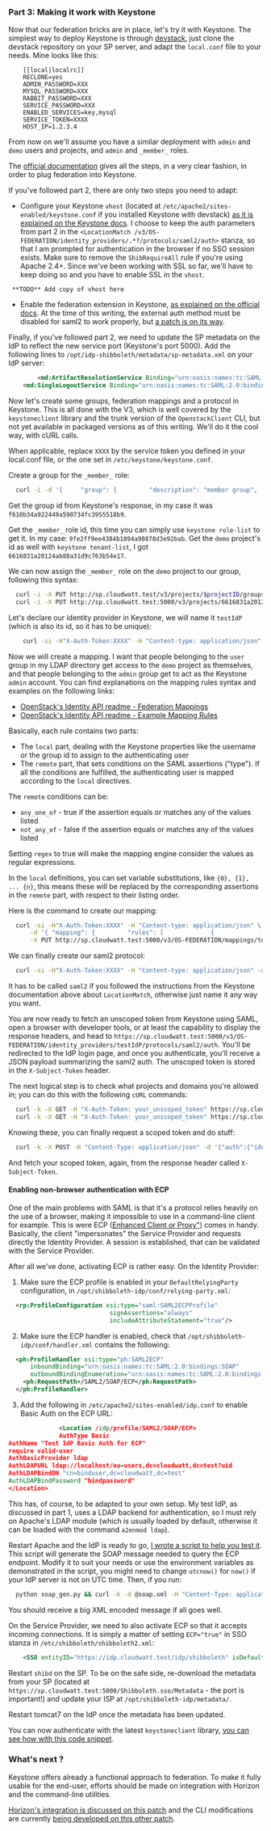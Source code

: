 ### Part 3: Making it work with Keystone

Now that our federation bricks are in place, let's try it with Keystone. The simplest way to deploy Keystone is through [devstack](http://www.devstack.org), just clone the devstack repository on your SP server, and adapt the `local.conf` file to your needs. Mine looks like this:
```
    [[local|localrc]]
    RECLONE=yes
    ADMIN_PASSWORD=XXX
    MYSQL_PASSWORD=XXX
    RABBIT_PASSWORD=XXX
    SERVICE_PASSWORD=XXX
    ENABLED_SERVICES=key,mysql
    SERVICE_TOKEN=XXXX
    HOST_IP=1.2.3.4
```

From now on we'll assume you have a similar deployment with `admin` and `demo` users and projects, and `admin` and `_member_` roles.

The [official documentation](http://docs.openstack.org/developer/keystone/configure_federation.html) gives all the steps, in a very clear fashion, in order to plug federation into Keystone.

If you've followed part 2, there are only two steps you need to adapt:
* Configure your Keystone `vhost` (located at `/etc/apache2/sites-enabled/keystone.conf` if you installed Keystone with devstack) [as it is explained on the Keystone docs](http://docs.openstack.org/developer/keystone/configure_federation.html#configure-apache-httpd-for-mod-shibboleth). I choose to keep the auth parameters from part 2 in the `<LocationMatch /v3/OS-FEDERATION/identity_providers/.*?/protocols/saml2/auth>` stanza, so that I am prompted for authentication in the browser if no SSO session exists. Make sure to remove the `ShibRequireAll` rule if you're using Apache 2.4+. Since we've been working with SSL so far, we'll have to keep doing so and you have to enable SSL in the `vhost`.
```
 **TODO** Add copy of vhost here
```
* Enable the federation extension in Keystone, [as explained on the official docs](http://docs.openstack.org/developer/keystone/extensions/federation.html). At the time of this writing, the external auth method must be disabled for saml2 to work properly, but [a patch is on its way](https://review.openstack.org/#/c/111953/).

Finally, if you've followed part 2, we need to update the SP metadata on the IdP to reflect the new service port (Keystone's port 5000). Add the following lines to `/opt/idp-shibboleth/metadata/sp-metadata.xml` on your IdP server:
```XML
        <md:ArtifactResolutionService Binding="urn:oasis:names:tc:SAML:2.0:bindings:SOAP" Location="https://sp.cloudwatt.test:5000/Shibboleth.sso/Artifact/SOAP" index="11"/>
    <md:SingleLogoutService Binding="urn:oasis:names:tc:SAML:2.0:bindings:SOAP" Location="https://sp.cloudwatt.test:5000/Shibboleth.sso/SLO/SOAP"/>     <md:SingleLogoutService Binding="urn:oasis:names:tc:SAML:2.0:bindings:HTTP-Redirect" Location="https://sp.cloudwatt.test:5000/Shibboleth.sso/SLO/Redirect"/>     <md:SingleLogoutService Binding="urn:oasis:names:tc:SAML:2.0:bindings:HTTP-POST" Location="https://sp.cloudwatt.test:5000/Shibboleth.sso/SLO/POST"/>     <md:SingleLogoutService Binding="urn:oasis:names:tc:SAML:2.0:bindings:HTTP-Artifact" Location="https://sp.cloudwatt.test:5000/Shibboleth.sso/SLO/Artifact"/>     <md:AssertionConsumerService Binding="urn:oasis:names:tc:SAML:2.0:bindings:HTTP-POST" Location="https://sp.cloudwatt.test:5000/Shibboleth.sso/SAML2/POST" index="11"/>     <md:AssertionConsumerService Binding="urn:oasis:names:tc:SAML:2.0:bindings:HTTP-POST-SimpleSign" Location="https://sp.cloudwatt.test:5000/Shibboleth.sso/SAML2/POST-SimpleSign" index="12"/>     <md:AssertionConsumerService Binding="urn:oasis:names:tc:SAML:2.0:bindings:HTTP-Artifact" Location="https://sp.cloudwatt.test:5000/Shibboleth.sso/SAML2/Artifact" index="13"/>     <md:AssertionConsumerService Binding="urn:oasis:names:tc:SAML:2.0:bindings:PAOS" Location="https://sp.cloudwatt.test:5000/Shibboleth.sso/SAML2/ECP" index="14"/>     <md:AssertionConsumerService Binding="urn:oasis:names:tc:SAML:1.0:profiles:browser-post" Location="https://sp.cloudwatt.test:5000/Shibboleth.sso/SAML/POST" index="15"/>     <md:AssertionConsumerService Binding="urn:oasis:names:tc:SAML:1.0:profiles:artifact-01" Location="https://sp.cloudwatt.test:5000/Shibboleth.sso/SAML/Artifact" index="16"/>
```

Now let's create some groups, federation mappings and a protocol in Keystone. This is all done with the V3, which is well covered by the `keystoneclient` library and the trunk version of the `OpenstackClient` CLI, but not yet available in packaged versions as of this writing. We'll do it the cool way, with cURL calls.

When applicable, replace `XXXX` by the service token you defined in your local.conf file, or the one set in `/etc/keystone/keystone.conf`.

Create a group for the `_member_` role:
```bash
  curl -i -d '{     "group": {         "description": "member group",         "domain_id": "default",         "name": "membergroup"     } }' -X POST http://sp.cloudwatt.test:5000/v3/groups -H "Content-Type: application/json" -H "X-Auth-Token: XXXX"
```

Get the group id from Keystone's response, in my case it was `f610b34a922449a590734fc3955518b9`.

Get the `_member_` role id, this time you can simply use `keystone role-list` to get it. In my case: `9fe2ff9ee4384b1894a90878d3e92bab`. Get the `demo` project's id as well with `keystone tenant-list`, I got `6616831a20124ab88a31d9c763b54e17`.

We can now assign the `_member_` role on the `demo` project to our group, following this syntax:
```bash
  curl -i -X PUT http://sp.cloudwatt.test/v3/projects/$projectID/groups/$groupID/roles/$roleID -H "X-Auth-Token: XXXX"::
  curl -i -X PUT http://sp.cloudwatt.test:5000/v3/projects/6616831a20124ab88a31d9c763b54e17/groups/f610b34a922449a590734fc3955518b9/roles/9fe2ff9ee4384b1894a90878d3e92bab -H "X-Auth-Token: XXXX"
```

Let's declare our identity provider in Keystone, we will name it `testIdP` (which is also its id, so it has to be unique):
```bash
    curl -si -H"X-Auth-Token:XXXX" -H "Content-type: application/json" -d '{ "identity_provider": { "description": "cloudwatt test IdP", "enabled": true } }' -X PUT http://sp.cloudwatt.test:5000/v3/OS-FEDERATION/identity_providers/testIdP
```

Now we will create a mapping. I want that people belonging to the `user` group in my LDAP directory get access to the `demo` project as themselves, and that people belonging to the `admin` group get to act as the Keystone `admin` account. You can find explanations on the mapping rules syntax and examples on the following links:
* [OpenStack's Identity API readme - Federation Mappings](https://github.com/openstack/identity-api/blob/master/v3/src/markdown/identity-api-v3-os-federation-ext.md#mappings-os-federationmappings)
* [OpenStack's Identity API readme - Example Mapping Rules](https://github.com/openstack/identity-api/blob/master/v3/src/markdown/identity-api-v3-os-federation-ext.md#example-mapping-rules)

Basically, each rule contains two parts:
* The `local` part, dealing with the Keystone properties like the username or the group id to assign to the authenticating user
* The `remote` part, that sets conditions on the SAML assertions ("type"). If all the conditions are fulfilled, the authenticating user is mapped according to the `local` directives.

The `remote` conditions can be:
* `any_one_of` - true if the assertion equals or matches any of the values listed
* `not_any_of` - false if the assertion equals or matches any of the values listed

Setting `regex` to true will make the mapping engine consider the values as regular expressions.

In the `local` definitions, you can set variable substitutions, like `{0}, {1}, ... {n}`, this means these will be replaced by the corresponding assertions in the `remote` part, with respect to their listing order.

Here is the command to create our mapping:
```bash
  curl -si -H"X-Auth-Token:XXXX" -H "Content-type: application/json" \
      -d '{ "mapping": {         "rules": [             {                 "local":[                     {                         "user": {                             "name": "admin"                         }                     }                 ],                 "remote": [                     {                         "type": "isMemberOf",                         "regex": true,                         "any_one_of":                         ["admin"]                     }                 ]             },                         {                 "local":[                     {                         "user": {                             "name": "{0}"                         }                     },                     {                         "group": {                             "id": "f610b34a922449a590734fc3955518b9"                         }                     }                 ],                 "remote": [                     {                         "type": "uid"                        },                     {                         "type": "isMemberOf",                         "regex": true,                         "any_one_of":                         ["^user",                          ";user"]                     }                 ]             }         ]     } }' \
      -X PUT http://sp.cloudwatt.test:5000/v3/OS-FEDERATION/mappings/testmapping
```

We can finally create our saml2 protocol:
```bash
  curl -si -H"X-Auth-Token:XXXX" -H "Content-type: application/json" -d '{ "protocol": { "mapping_id": "testmapping" } }' -X PUT http://sp.cloudwatt.test:5000/v3/OS-FEDERATION/identity_providers/testIdP/protocols/saml2
```

It has to be called `saml2` if you followed the instructions from the Keystone documentation above about `LocationMatch`, otherwise just name it any way you want.

You are now ready to fetch an unscoped token from Keystone using SAML, open a browser with developer tools, or at least the capability to display the response headers, and head to `https://sp.cloudwatt.test:5000/v3/OS-FEDERATION/identity_providers/testIdP/protocols/saml2/auth`. You'll be redirected to the IdP login page, and once you authenticate, you'll receive a JSON payload summarizing the saml2 auth. The unscoped token is stored in the `X-Subject-Token` header.

The next logical step is to check what projects and domains you're allowed in; you can do this with the following `cURL` commands:
```bash
  curl -k -X GET -H "X-Auth-Token: your_unscoped_token" https://sp.cloudwatt.test:5000/v3/OS-FEDERATION/projects
  curl -k -X GET -H "X-Auth-Token: your_unscoped_token" https://sp.cloudwatt.test:5000/v3/OS-FEDERATION/domains
```

Knowing these, you can finally request a scoped token and do stuff:
```bash
  curl -k -X POST -H "Content-Type: application/json" -d '{"auth":{"identity":{"methods":["saml2"],"saml2":{"id":"your_unscoped_token"}},"scope":{"project":{"domain": {"name": "Default"},"name":"demo"}}}}' -D - https://sp.cloudwatt.test:5000/v3/auth/tokens
```

And fetch your scoped token, again, from the response header called `X-Subject-Token`.

#### Enabling non-browser authentication with ECP

One of the main problems with SAML is that it's a protocol relies heavily on the use of a browser, making it impossible to use in a command-line client for example. This is were ECP ([Enhanced Client or Proxy"](https://wiki.shibboleth.net/confluence/display/SHIB2/ECP)) comes in handy. Basically, the client "impersonates" the Service Provider and requests directly the Identity Provider. A session is established, that can be validated with the Service Provider.

After all we've done, activating ECP is rather easy. On the Identity Provider:

1. Make sure the ECP profile is enabled in your `DefaultRelyingParty` configuration, in `/opt/shibboleth-idp/conf/relying-party.xml`:

  ```XML
    <rp:ProfileConfiguration xsi:type="saml:SAML2ECPProfile"
                              signAssertions="always"
                              includeAttributeStatement="true"/>
  ```

2. Make sure the ECP handler is enabled, check that `/opt/shibboleth-idp/conf/handler.xml` contains the following:

  ```XML
    <ph:ProfileHandler xsi:type="ph:SAML2ECP"
        inboundBinding="urn:oasis:names:tc:SAML:2.0:bindings:SOAP"
        outboundBindingEnumeration="urn:oasis:names:tc:SAML:2.0:bindings:SOAP">
      <ph:RequestPath>/SAML2/SOAP/ECP</ph:RequestPath>
    </ph:ProfileHandler>
  ```

3. Add the following in `/etc/apache2/sites-enabled/idp.conf` to enable Basic Auth on the ECP URL:

  ```XML
                <Location /idp/profile/SAML2/SOAP/ECP>
                AuthType Basic
AuthName "Test IdP Basic Auth for ECP"
require valid-user
AuthBasicProvider ldap
AuthLDAPURL ldap://localhost/ou=users,dc=cloudwatt,dc=test?uid
AuthLDAPBindDN "cn=binduser,dc=cloudwatt,dc=test"
AuthLDAPBindPassword "bindpassword"
</Location>
  ```

This has, of course, to be adapted to your own setup. My test IdP, as discussed in part 1, uses a LDAP backend for authentication, so I must rely on Apache's LDAP module (which is usually loaded by default, otherwise it can be loaded with the command `a2enmod ldap`).

Restart Apache and the IdP is ready to go, [I wrote a script to help you test it](https://gist.github.com/mhuin/e3fcd3be028547453467). This script will generate the SOAP message needed to query the ECP endpoint. Modify it to suit your needs or use the environment variables as demonstrated in the script, you might need to change `utcnow()` for `now()` if your IdP server is not on UTC time. Then, if you run:
```bash
  python soap_gen.py && curl -k -d @soap.xml -H "Content-Type: application/vnd.paos+xml" --basic -u username:password https://idp.cloudwatt.test/idp/profile/SAML2/SOAP/ECP | xmllint --pretty 1 -
```

You should receive a big XML encoded message if all goes well.

On the Service Provider, we need to also activate ECP so that it accepts incoming connections. It is simply a matter of setting `ECP="true"` in SSO stanza in `/etc/shibboleth/shibboleth2.xml`:
```XML
    <SSO entityID="https://idp.cloudwatt.test/idp/shibboleth" isDefault="true" ECP="true">
```

Restart `shibd` on the SP. To be on the safe side, re-download the metadata from your SP (located at `https://sp.cloudwatt.test:5000/Shibboleth.sso/Metadata` - the port is important!) and update your ISP at `/opt/shibboleth-idp/metadata/`.

Restart tomcat7 on the IdP once the metadata has been updated.

You can now authenticate with the latest `keystoneclient` library, [you can see how with this code snippet](https://gist.github.com/mhuin/3a4f6d8feeb85c0d3448).

### What's next ?

Keystone offers already a functional approach to federation. To make it fully usable for the end-user, efforts should be made on integration with Horizon and the command-line utilities.

[Horizon's integration is discussed on this patch](https://review.openstack.org/#/c/96867/) and the CLI modifications are currently [being developed on this other patch](https://review.openstack.org/#/c/108325/).
